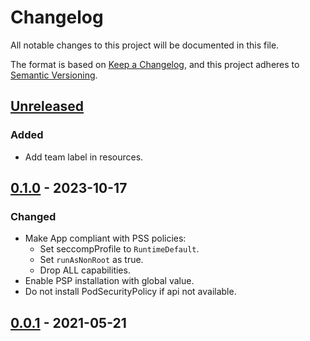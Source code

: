 # Changelog

All notable changes to this project will be documented in this file.

The format is based on [Keep a Changelog](https://keepachangelog.com/en/1.0.0/),
and this project adheres to [Semantic Versioning](https://semver.org/spec/v2.0.0.html).

## [Unreleased]

### Added

- Add team label in resources.

## [0.1.0] - 2023-10-17

### Changed

- Make App compliant with PSS policies:
  - Set seccompProfile to `RuntimeDefault`.
  - Set `runAsNonRoot` as true.
  - Drop ALL capabilities.
- Enable PSP installation with global value.
- Do not install PodSecurityPolicy if api not available.

## [0.0.1] - 2021-05-21

[Unreleased]: https://github.com/giantswarm/flamethrower-app/compare/v0.1.0...HEAD
[0.1.0]: https://github.com/giantswarm/flamethrower-app/compare/v0.0.1...v0.1.0
[0.0.1]: https://github.com/giantswarm/flamethrower-app/releases/tag/v0.0.1
